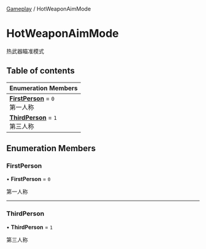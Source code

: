 [Gameplay](../modules/Gameplay.Gameplay.md) / HotWeaponAimMode

# HotWeaponAimMode <Badge type="tip" text="Enumeration" /> <Score text="HotWeaponAimMode" />

热武器瞄准模式

## Table of contents

| Enumeration Members |
| :-----|
| **[FirstPerson](Gameplay.HotWeaponAimMode.md#firstperson)** = ``0`` <br> 第一人称|
| **[ThirdPerson](Gameplay.HotWeaponAimMode.md#thirdperson)** = ``1`` <br> 第三人称|

## Enumeration Members

### FirstPerson <Score text="FirstPerson" /> 

• **FirstPerson** = ``0``

第一人称

___

### ThirdPerson <Score text="ThirdPerson" /> 

• **ThirdPerson** = ``1``

第三人称
